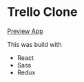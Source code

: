 <h1>Trello Clone</h1>

<a href="https://wonderful-chandrasekhar-bf809e.netlify.app/" target="_blank">Preview App</a>

This was build with
<ul>
  <li>React</li>
    <li>Sass</li>
    <li>Redux</li>
 </ul>
